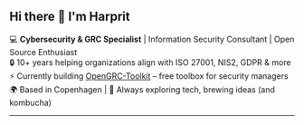 ## Hi there 👋 I'm Harprit

💻 **Cybersecurity & GRC Specialist** | Information Security Consultant | Open Source Enthusiast  
🔒 10+ years helping organizations align with ISO 27001, NIS2, GDPR & more  
⚡ Currently building [OpenGRC-Toolkit](https://github.com/harpritsingh/OpenGRC-Toolkit) – free toolbox for security managers  
🌍 Based in Copenhagen | 🚀 Always exploring tech, brewing ideas (and kombucha)  

---
